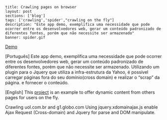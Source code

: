 ```
title: Crawling pages on browser
layout: post
sections: ['blog']
tags: ['crawling','spider',"crawling on the fly"]
description: "Este app demo, exemplifica uma necessidade que pode ocorrer entre os desenvolvedores web, gerar um conteúdo padronizado de diferentes fontes, porém que não necessite ser armazenado"
banner: spider.gif
```
[Demo](http://dl.dropbox.com/u/76378836/robot_news.html)

[Português]
Este app demo, exemplifica uma necessidade que pode ocorrer entre os desenvolvedores web, gerar um conteúdo padronizado de diferentes fontes, porém que não necessite ser armazenado. Utilizando um plugin para o Jquery que utiliza a infra-estrutura da Yahoo, é possível carregar páginas fora do seu domínio(cross domain) e realizar o “scrap” da página. e fornecer o conteúdo.

[English]
This [project](https://github.com/lucasbrigida/web-crawling) is an example to offer dynamic content from others pages for users on the fly.

Crawling uol.com.br and g1.globo.com
Using jquery.xdomainajax.js enable Ajax Request (Cross-domain) and Jquery for parse and DOM manipulate.